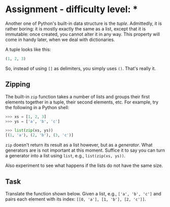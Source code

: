 # Assignment - difficulty level: *

Another one of Python's built-in data structure is the *tuple*.
Admittedly, it is rather boring: it is mostly exactly the same as a list, except that it is immutable: once created, you cannot alter it in any way.
This property will come in handy later, when we deal with dictionaries.

A tuple looks like this:

```python
(1, 2, 3)
```

So, instead of using `[]` as delimiters, you simply uses `()`. That's really it.

## Zipping

The built-in `zip` function takes a number of lists and
groups their first elements together in a tuple, their second elements, etc.
For example, try the following in a Python shell:

```python
>>> xs = [1, 2, 3]
>>> ys = ['a', 'b', 'c']

>>> list(zip(xs, ys))
[(1, 'a'), (2, 'b'), (3, 'c')]
```

`zip` doesn't return its result as a list however, but as a _generator_.
What generators are is not important at this moment.
Suffice it to say you can turn a generator into a list using `list`, e.g., `list(zip(xs, ys))`.

Also experiment to see what happens if the lists do not have the same size.

## Task

Translate the function shown below.
Given a list, e.g., `['a', 'b', 'c']` and pairs each element with its index: `[[0, 'a'], [1, 'b'], [2, 'c']]`.

